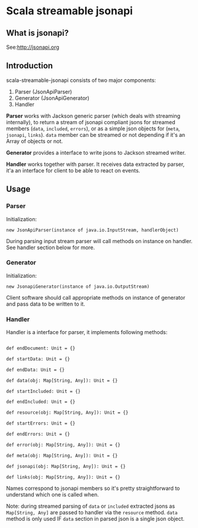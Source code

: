 # Scala streamable jsonapi

## What is jsonapi?

See:http://jsonapi.org

## Introduction

scala-streamable-jsonapi consists of two major components:

1. Parser (JsonApiParser)
2. Generator (JsonApiGenerator)
3. Handler

**Parser** works with Jackson generic parser (which deals with streaming internally),
to return a stream of jsonapi compliant jsons for streamed members (`data`, `included`, `errors`),
or as a simple json objects for (`meta`, `jsonapi`, `links`). `data` member can be streamed or not depending 
if it's an Array of objects or not.

**Generator** provides a interface to write jsons to Jackson streamed writer.

**Handler** works together with parser. It receives data extracted by parser, 
it'a an interface for client to be able to react on events.

## Usage

### Parser

Initialization:

`new JsonApiParser(instance of java.io.InputStream, handlerObject)`

During parsing input stream parser will call methods on instance on handler. 
See handler section below for more.

### Generator

Initialization:

`new JsonapiGenerator(instance of java.io.OutputStream)`

Client software should call appropriate methods on instance of generator and pass data to be written to it.


### Handler

Handler is a interface for parser, it implements following methods:

  ```def startDocument: Unit = {}

  def endDocument: Unit = {}

  def startData: Unit = {}

  def endData: Unit = {}

  def data(obj: Map[String, Any]): Unit = {}

  def startIncluded: Unit = {}

  def endIncluded: Unit = {}

  def resource(obj: Map[String, Any]): Unit = {}

  def startErrors: Unit = {}

  def endErrors: Unit = {}

  def error(obj: Map[String, Any]): Unit = {}

  def meta(obj: Map[String, Any]): Unit = {}

  def jsonapi(obj: Map[String, Any]): Unit = {}

  def links(obj: Map[String, Any]): Unit = {}
```  

Names correspond to jsonapi members so it's pretty straightforward to understand which one is called when.

Note: during streamed parsing of `data` or `included` extracted jsons as `Map[String, Any]` are passed to handler via the `resource` method.
`data` method is only used IF `data` section in parsed json is a single json object.



